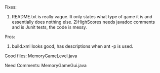 Fixes:
1) README.txt is really vague. It only states what type of game it is and essentially does nothing else.
2)HighScores needs javadoc comments and is Junit tests, the code is messy.

Pros:
1) build.xml looks good, has descriptions when ant -p is used.

Good files: 
MemoryGameLevel.java

Need Comments:
MemoryGameGui.java
